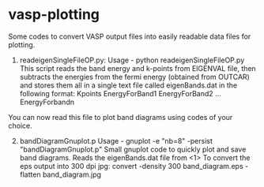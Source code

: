 # vasp-plotting
Some codes to convert VASP output files into easily readable data files for plotting. 

1. readeigenSingleFileOP.py: 
Usage - python readeigenSingleFileOP.py
This script reads the band energy and k-points from EIGENVAL file, then subtracts the energies from the fermi energy 
(obtained from OUTCAR) and stores them all in a single text file called eigenBands.dat in the following format:
Kpoints	EnergyForBand1	EnergyForBand2	...	EnergyForbandn

You can now read this file to plot band diagrams using codes of your choice.

2. bandDiagramGnuplot.p
Usage - gnuplot -e "nb=8" -persist "bandDiagramGnuplot.p"
Small gnuplot code to quickly plot and save band diagrams. Reads the eigenBands.dat file from <1>
To convert the eps output into 300 dpi jpg: 
convert -density 300 band_diagram.eps -flatten band_diagram.jpg
